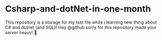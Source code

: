 # Csharp-and-dotNet-in-one-month
This repository is a storage for my tset file while i learning new thing about C# and dotnet (and SQL)!
Hey @github sorry for this repository made your server heavy! 🙏
